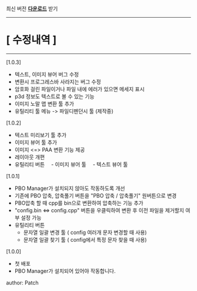 
최신 버전 [**다운로드**](https://github.com/AHC-Clan/Arma-Hardcore-Command/raw/refs/heads/main/Tools/AHC_PboTool/PBOTool.exe) 받기

---------------------------------------------------------------
# [ 수정내역 ]
---------------------------------------------------------------
[1.0.3]
- 텍스트, 이미지 뷰어 버그 수정
- 변환시 프로그레스바 사라지는 버그 수정
- 암호화 걸린 파일이거나 파일 내에 에러가 있으면 메세지 표시
- p3d 정보도 텍스트로 볼 수 있는 기능
- 이미지 노말 맵 변환 툴 추가
- 유틸리티 툴 메뉴 -> 파일디펜던시 툴 (제작중)

[1.0.2]
- 텍스트 미리보기 툴 추가
- 이미지 뷰어 툴 추가
- 이미지 <=> PAA 변환 기능 제공
- 레이아웃 개편
- 유틸리티 버튼
　- 이미지 뷰어 툴
　- 텍스트 뷰어 툴

[1.0.1]
- PBO Manager가 설치되지 않아도 작동하도록 개선
- 기존에 PBO 압축, 압축풀기 버튼을 "PBO 압축 / 압축풀기" 원버튼으로 변경
- PBO압축 할 때 cpp를 bin으로 변환하여 압축하는 기능 추가
- "config.bin <=> config.cpp" 버튼을 우클릭하여 변환 후 이전 파일을 제거할지 여부 설정 가능
- 유틸리티 버튼
    - 문자열 일괄 변경 툴 ( config 여러개 문자 변경할 때 사용)
    - 문자열 일괄 찾기 툴 ( config에서 특정 문자 찾을 때 사용)


[1.0.0]
- 첫 배포
- PBO Manager가 설치되어 있어야 작동합니다.

author: Patch
